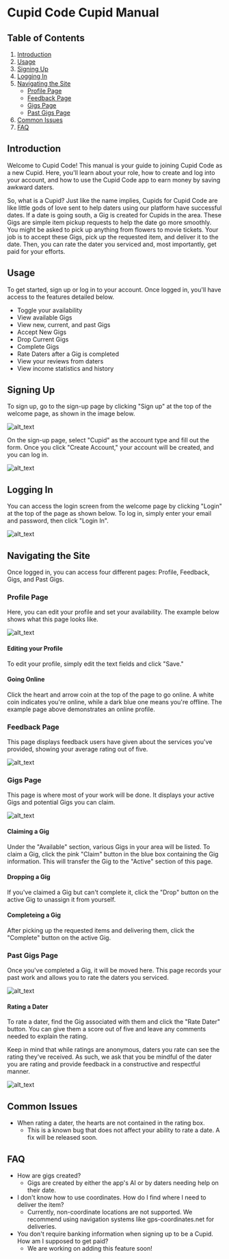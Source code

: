 # Cupid Code Cupid Manual

## Table of Contents
1. [Introduction](#introduction)
1. [Usage](#usage)
1. [Signing Up](#signing-up)
1. [Logging In](#logging-in)
1. [Navigating the Site](#navigating-the-site)
    - [Profile Page](#profile-page)
    - [Feedback Page](#feedback-page)
    - [Gigs Page](#gigs-page)
    - [Past Gigs Page](#past-gigs-page)
1. [Common Issues](#common-issues)
1. [FAQ](#faq)

## Introduction

Welcome to Cupid Code! This manual is your guide to joining Cupid Code as a new Cupid. Here, you'll learn about your role, how to create and log into your account, and how to use the Cupid Code app to earn money by saving awkward daters.

So, what is a Cupid? Just like the name implies, Cupids for Cupid Code are like little gods of love sent to help daters using our platform have successful dates. If a date is going south, a Gig is created for Cupids in the area. These Gigs are simple item pickup requests to help the date go more smoothly. You might be asked to pick up anything from flowers to movie tickets. Your job is to accept these Gigs, pick up the requested item, and deliver it to the date. Then, you can rate the dater you serviced and, most importantly, get paid for your efforts.

## Usage

To get started, sign up or log in to your account. Once logged in, you'll have access to the features detailed below.

- Toggle your availability 
- View available Gigs
- View new, current, and past Gigs
- Accept New Gigs
- Drop Current Gigs
- Complete Gigs 
- Rate Daters after a Gig is completed
- View your reviews from daters
- View income statistics and history

## Signing Up

To sign up, go to the sign-up page by clicking "Sign up" at the top of the welcome page, as shown in the image below.

![alt_text](cupid_imgs/Home.png "Login")

On the sign-up page, select "Cupid" as the account type and fill out the form. Once you click "Create Account," your account will be created, and you can log in.

![alt_text](cupid_imgs/Signup_Form.png "Sign Up Form")


## Logging In

You can access the login screen from the welcome page by clicking "Login" at the top of the page as shown below. To log in, simply enter your email and password, then click "Login In". 

![alt_text](cupid_imgs/login.png "Login Page")


## Navigating the Site
Once logged in, you can access four different pages: Profile, Feedback, Gigs, and Past Gigs.

### Profile Page 

Here, you can edit your profile and set your availability. The example below shows what this page looks like.

![alt_text](cupid_imgs/Profile.png "Profile Page")

#### Editing your Profile
To edit your profile, simply edit the text fields and click "Save."

#### Going Online

Click the heart and arrow coin at the top of the page to go online. A white coin indicates you're online, while a dark blue one means you're offline. The example page above demonstrates an online profile. 

### Feedback Page

This page displays feedback users have given about the services you've provided, showing your average rating out of five.

![alt_text](cupid_imgs/Feedback.png "Feedback Page")

### Gigs Page

This page is where most of your work will be done. It displays your active Gigs and potential Gigs you can claim.

![alt_text](cupid_imgs/Gigs.png "Gigs Page")

#### Claiming a Gig

Under the "Available" section, various Gigs in your area will be listed. To claim a Gig, click the pink "Claim" button in the blue box containing the Gig information. This will transfer the Gig to the "Active" section of this page. 

#### Dropping a Gig

If you've claimed a Gig but can't complete it, click the "Drop" button on the active Gig to unassign it from yourself.

#### Completeing a Gig

After picking up the requested items and delivering them, click the "Complete" button on the active Gig.

### Past Gigs Page

Once you've completed a Gig, it will be moved here. This page records your past work and allows you to rate the daters you serviced.

![alt_text](cupid_imgs/CompletedGigs.png "Completed Gigs Page")

#### Rating a Dater

To rate a dater, find the Gig associated with them and click the "Rate Dater" button. You can give them a score out of five and leave any comments needed to explain the rating. 

Keep in mind that while ratings are anonymous, daters you rate can see the rating they've received. As such, we ask that you be mindful of the dater you are rating and provide feedback in a constructive and respectful manner. 

![alt_text](cupid_imgs/Rate.png "Completed Gigs Page: Rating a Dater")

## Common Issues

- When rating a dater, the hearts are not contained in the rating box. 
    - This is a known bug that does not affect your ability to rate a date. A fix will be released soon. 

## FAQ

- How are gigs created? 
    - Gigs are created by either the app's AI or by daters needing help on their date. 
- I don't know how to use coordinates. How do I find where I need to deliver the item? 
    - Currently, non-coordinate locations are not supported. We recommend using navigation systems like gps-coordinates.net for deliveries.
- You don't require banking information when signing up to be a Cupid. How am I supposed to get paid? 
    - We are working on adding this feature soon! 


